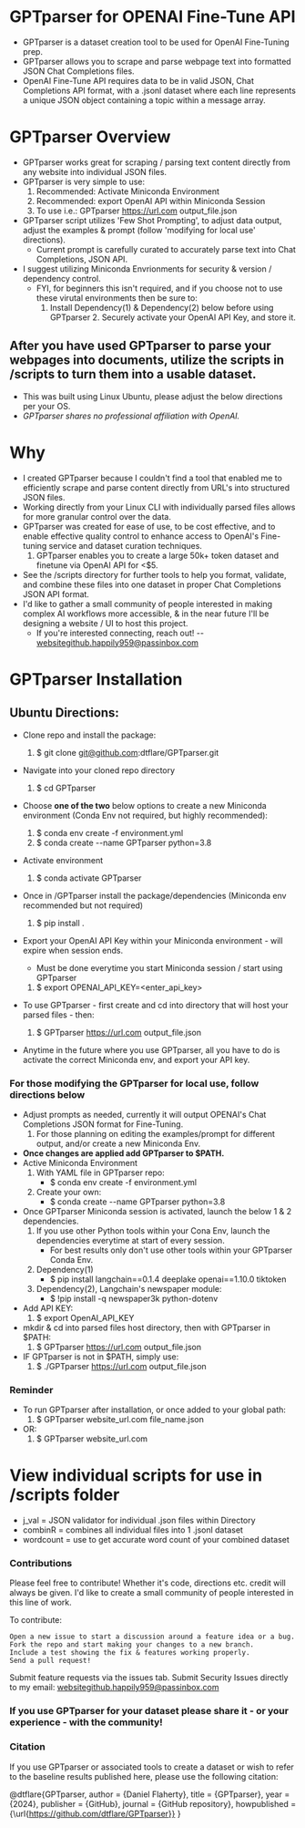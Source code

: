 # GPTparser for OPENAI Fine-Tune API #
- GPTparser is a dataset creation tool to be used for OpenAI Fine-Tuning prep.
- GPTparser allows you to scrape and parse webpage text into formatted JSON Chat Completions files.
- OpenAI Fine-Tune API requires data to be in valid JSON, Chat Completions API format, with a .jsonl dataset where each line represents a unique JSON object containing a topic within a message array.

# GPTparser Overview #
- GPTparser works great for scraping / parsing text content directly from any website into individual JSON files.
- GPTparser is very simple to use:
	1. Recommended: Activate Miniconda Environment
	2. Recommended: export OpenAI API within Miniconda Session
	3. To use i.e.: GPTparser https://url.com output_file.json
- GPTparser script utilizes 'Few Shot Prompting', to adjust data output, adjust the examples & prompt (follow 'modifying for local use' directions).
	- Current prompt is carefully curated to accurately parse text into Chat Completions, JSON API.
 - I suggest utilizing Miniconda Envrionments for security & version / dependency control.
 	- FYI, for beginners this isn't required, and if you choose not to use these virutal environments then be sure to:
  		1. Install Dependency(1) & Dependency(2) below before using GPTparser
    		2. Securely activate your OpenAI API Key, and store it.


## After you have used GPTparser to parse your webpages into documents, utilize the scripts in /scripts to turn them into a usable dataset. ##

- This was built using Linux Ubuntu, please adjust the below directions per your OS.
- *GPTparser shares no professional affiliation with OpenAI.*

# Why #
- I created GPTparser because I couldn't find a tool that enabled me to efficiently scrape and parse content directly from URL's into structured JSON files.
- Working directly from your Linux CLI with individually parsed files allows for more granular control over the data.
- GPTparser was created for ease of use, to be cost effective, and to enable effective quality control to enhance access to OpenAI's Fine-tuning service and dataset curation techniques.
	1. GPTparser enables you to create a large 50k+ token dataset and finetune via OpenAI API for <$5.
- See the /scripts directory for further tools to help you format, validate, and combine these files into one dataset in proper Chat Completions JSON API format.
- I'd like to gather a small community of people interested in making complex AI workflows more accessible, & in the near future I'll be designing a website / UI to host this project.
	- If you're interested connecting, reach out! -- websitegithub.happily959@passinbox.com

# GPTparser Installation #
## Ubuntu Directions: ## 

- Clone repo and install the package:
	1. $ git clone git@github.com:dtflare/GPTparser.git
- Navigate into your cloned repo directory
  	1. $ cd GPTparser
- Choose **one of the two** below options to create a new Miniconda environment (Conda Env not required, but highly recommended):
  	1. $ conda env create -f environment.yml
  	2. $ conda create --name GPTparser python=3.8
- Activate environment
  	1. $ conda activate GPTparser
- Once in /GPTparser install the package/dependencies (Miniconda env recommended but not required)
	1. $ pip install .
- Export your OpenAI API Key within your Miniconda environment - will expire when session ends.
	- Must be done everytime you start Miniconda session / start using GPTparser
	1. $ export OPENAI_API_KEY=<enter_api_key>
- To use GPTparser - first create and cd into directory that will host your parsed files - then:
	1. $ GPTparser https://url.com output_file.json

- Anytime in the future where you use GPTparser, all you have to do is activate the correct Miniconda env, and export your API key.



### For those modifying the GPTparser for local use, follow directions below ###
- Adjust prompts as needed, currently it will output OPENAI's Chat Completions JSON format for Fine-Tuning.
	1. For those planning on editing the examples/prompt for different output, and/or create a new Miniconda Env.
- **Once changes are applied add GPTparser to $PATH.**
- Active Miniconda Environment
  	1. With YAML file in GPTparser repo:
  		- $ conda env create -f environment.yml
  	2. Create your own:
		- $ conda create --name GPTparser python=3.8
- Once GPTparser Miniconda session is activated, launch the below 1 & 2 dependencies.
  	1. If you use other Python tools within your Cona Env, launch the dependencies everytime at start of every session.
  	   	- For best results only don't use other tools within your GPTparser Conda Env.
	3. Dependency(1)
		- $ pip install langchain==0.1.4 deeplake openai==1.10.0 tiktoken
	4. Dependency(2), Langchain's newspaper module:
		- $ !pip install -q newspaper3k python-dotenv
- Add API KEY:
	1. $ export OpenAI_API_KEY
- mkdir & cd into parsed files host directory, then with GPTparser in $PATH:
	1. $ GPTparser https://url.com output_file.json
- IF GPTparser is not in $PATH, simply use:
	1. $ ./GPTparser https://url.com output_file.json


 
### Reminder ###
- To run GPTparser after installation, or once added to your global path:
	1. $ GPTparser website_url.com file_name.json
- OR:
	1. $ GPTparser website_url.com



# View individual scripts for use in /scripts folder #
- j_val = JSON validator for individual .json files within Directory
- combinR = combines all individual files into 1 .jsonl dataset
- wordcount = use to get accurate word count of your combined dataset

### Contributions ###
Please feel free to contribute! Whether it's code, directions etc. credit will always be given.
I'd like to create a small community of people interested in this line of work.

To contribute:

    Open a new issue to start a discussion around a feature idea or a bug.
    Fork the repo and start making your changes to a new branch.
    Include a test showing the fix & features working properly.
    Send a pull request!
    

Submit feature requests via the issues tab.
Submit Security Issues directly to my email: websitegithub.happily959@passinbox.com

### If you use GPTparser for your dataset please share it - or your experience - with the community! ###

### Citation ###
If you use GPTparser or associated tools to create a dataset or wish to refer to the baseline results published here, please use the following citation:

@dtflare{GPTparser,
author = {Daniel Flaherty},
title = {GPTparser},
year = {2024},
publisher = {GitHub},
journal = {GitHub repository},
howpublished = {\url{https://github.com/dtflare/GPTparser}}
}
